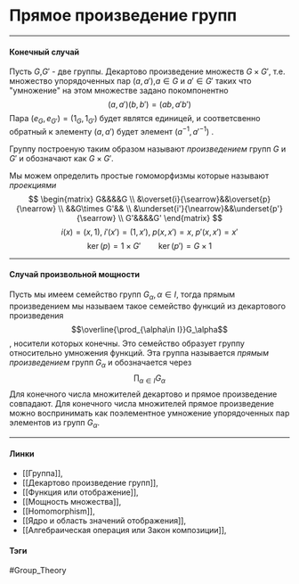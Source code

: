 # Прямое произведение групп
***
#### Конечный случай
Пусть $G$,$G'$ - две группы. Декартово произведение множеств $G\times G'$, т.е. множество упорядоченных пар $(a,a')$,$a\in G$ и $a'\in G'$ таких что "умножение" на этом множестве задано покомпонентно
$$
(a,a')(b,b')=(ab,a'b')
$$
Пара $(e_{G},e_{G'})=(1_{G},1_{G'})$ будет являтся единицей, и соответсвенно обратный к элементу $(a,a')$ будет элемент $(a^{-1},a'^{-1})$ .

Группу построеную таким образом называют *произведением* групп $G$ и $G'$ и обозначают как $G\times G'$.

Мы можем определить простые гомоморфизмы которые называют *проекциями*
$$
\begin{matrix}
G&&&&G \\ 
&\overset{i}{\searrow}&&\overset{p}{\nearrow} \\ 
&&G\times G'&& \\ 
&\underset{i'}{\nearrow}&&\underset{p'}{\searrow} \\ 
G'&&&&G'
\end{matrix}
$$
$$
i(x)=(x,1),\;i'(x')=(1,x'),\;p(x,x')=x,\;p'(x,x')=x'
$$
$$\ker(p)=1\times G'\qquad \ker(p')=G\times 1$$
***
#### Случай произвольной мощности
Пусть мы имеем семейство групп $G_\alpha,\alpha\in I$, тогда прямым произведением мы называем такое семейство функций из декартового произведения
$$\overline{\prod_{\alpha\in I}}G_\alpha$$
, носители которых конечны. Это семейство образует группу относительно умножения функций. Эта группа называется *прямым произведением* групп $G_\alpha$ и обозначается через 
$$\prod_{\alpha\in I}G_\alpha$$
Для конечного числа множителей декартово и прямое произведение совпадают.
Для конечного числа множителей прямое произведение можно воспринимать как поэлементное умножение упорядоченных пар элементов из групп $G_\alpha$.
***
#### Линки
- [[Группа]],
- [[Декартово произведение групп]],
- [[Функция или отображение]],
- [[Мощность множества]],
- [[Homomorphism]],
- [[Ядро и область значений отображения]],
- [[Алгебраическая операция или Закон композиции]],
#### Тэги 
 #Group_Theory 